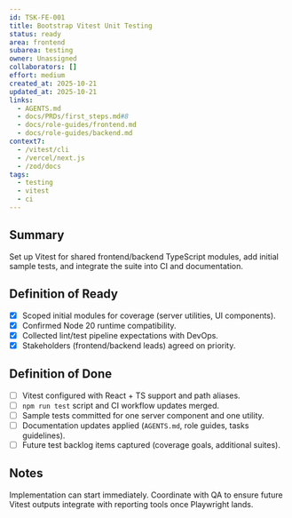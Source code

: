 ```yaml
---
id: TSK-FE-001
title: Bootstrap Vitest Unit Testing
status: ready
area: frontend
subarea: testing
owner: Unassigned
collaborators: []
effort: medium
created_at: 2025-10-21
updated_at: 2025-10-21
links:
  - AGENTS.md
  - docs/PRDs/first_steps.md#8
  - docs/role-guides/frontend.md
  - docs/role-guides/backend.md
context7:
  - /vitest/cli
  - /vercel/next.js
  - /zod/docs
tags:
  - testing
  - vitest
  - ci
---
```


## Summary
Set up Vitest for shared frontend/backend TypeScript modules, add initial sample tests, and integrate the suite into CI and documentation.

## Definition of Ready
- [x] Scoped initial modules for coverage (server utilities, UI components).
- [x] Confirmed Node 20 runtime compatibility.
- [x] Collected lint/test pipeline expectations with DevOps.
- [x] Stakeholders (frontend/backend leads) agreed on priority.

## Definition of Done
- [ ] Vitest configured with React + TS support and path aliases.
- [ ] `npm run test` script and CI workflow updates merged.
- [ ] Sample tests committed for one server component and one utility.
- [ ] Documentation updates applied (`AGENTS.md`, role guides, tasks guidelines).
- [ ] Future test backlog items captured (coverage goals, additional suites).

## Notes
Implementation can start immediately. Coordinate with QA to ensure future Vitest outputs integrate with reporting tools once Playwright lands.
